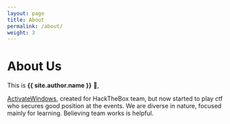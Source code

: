 ```yaml
---
layout: page
title: About
permalink: /about/
weight: 3
---
```


# **About Us**

This is **{{ site.author.name }}** :wave:,<br>


<a href="https://twitter.com/activewindows">ActivateWindows</a>, created for HackTheBox team, but now started to play ctf who secures good position at the events. We are diverse in nature, focused mainly for learning. Believing team works is helpful.




<!-- <div class="row">
<div class="col mt-4">
  <div class="timeline-body bg-themed">
      <div class="timeline-item">
        <div class="content">
          <h2><a href="https://twitter.com/zexionx00">zexionx00</a></h2>
          <p>Imagine hating <b>Crypto</b></p>
        </div>
      </div>
  </div>
</div>
</div>
<div class="row">
<div class="col mt-4">
  <div class="timeline-body bg-themed">
      <div class="timeline-item">
        <div class="content">
          <h2><a href="https://twitter.com/shashwat">Shashwat</a></h2>
          <p>Imagine liking <b>Crypto</b></p>
        </div>
      </div>
  </div>
</div>
</div> -->

<!-- 1. <a href="https://twitter.com/zexionx00"></a>zexionx00 - Imagine hating Crypto -->
<!-- 2. <a href="https://twitter.com/shashwat"></a>shashwat - Imagine liking Crypto -->